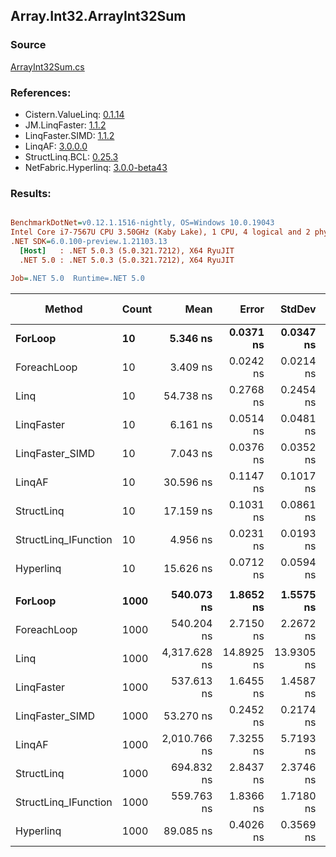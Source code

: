 ﻿## Array.Int32.ArrayInt32Sum

### Source
[ArrayInt32Sum.cs](../LinqBenchmarks/Array/Int32/ArrayInt32Sum.cs)

### References:
- Cistern.ValueLinq: [0.1.14](https://www.nuget.org/packages/Cistern.ValueLinq/0.1.14)
- JM.LinqFaster: [1.1.2](https://www.nuget.org/packages/JM.LinqFaster/1.1.2)
- LinqFaster.SIMD: [1.1.2](https://www.nuget.org/packages/LinqFaster.SIMD/1.0.3)
- LinqAF: [3.0.0.0](https://www.nuget.org/packages/LinqAF/3.0.0.0)
- StructLinq.BCL: [0.25.3](https://www.nuget.org/packages/StructLinq.BCL/0.25.3)
- NetFabric.Hyperlinq: [3.0.0-beta43](https://www.nuget.org/packages/NetFabric.Hyperlinq/3.0.0-beta43)

### Results:
``` ini

BenchmarkDotNet=v0.12.1.1516-nightly, OS=Windows 10.0.19043
Intel Core i7-7567U CPU 3.50GHz (Kaby Lake), 1 CPU, 4 logical and 2 physical cores
.NET SDK=6.0.100-preview.1.21103.13
  [Host]   : .NET 5.0.3 (5.0.321.7212), X64 RyuJIT
  .NET 5.0 : .NET 5.0.3 (5.0.321.7212), X64 RyuJIT

Job=.NET 5.0  Runtime=.NET 5.0  

```
|               Method | Count |         Mean |      Error |     StdDev | Ratio | RatioSD |  Gen 0 | Gen 1 | Gen 2 | Allocated |
|--------------------- |------ |-------------:|-----------:|-----------:|------:|--------:|-------:|------:|------:|----------:|
|              **ForLoop** |    **10** |     **5.346 ns** |  **0.0371 ns** |  **0.0347 ns** |  **1.00** |    **0.00** |      **-** |     **-** |     **-** |         **-** |
|          ForeachLoop |    10 |     3.409 ns |  0.0242 ns |  0.0214 ns |  0.64 |    0.00 |      - |     - |     - |         - |
|                 Linq |    10 |    54.738 ns |  0.2768 ns |  0.2454 ns | 10.23 |    0.09 | 0.0153 |     - |     - |      32 B |
|           LinqFaster |    10 |     6.161 ns |  0.0514 ns |  0.0481 ns |  1.15 |    0.01 |      - |     - |     - |         - |
|      LinqFaster_SIMD |    10 |     7.043 ns |  0.0376 ns |  0.0352 ns |  1.32 |    0.01 |      - |     - |     - |         - |
|               LinqAF |    10 |    30.596 ns |  0.1147 ns |  0.1017 ns |  5.72 |    0.03 |      - |     - |     - |         - |
|           StructLinq |    10 |    17.159 ns |  0.1031 ns |  0.0861 ns |  3.20 |    0.01 | 0.0153 |     - |     - |      32 B |
| StructLinq_IFunction |    10 |     4.956 ns |  0.0231 ns |  0.0193 ns |  0.93 |    0.01 |      - |     - |     - |         - |
|            Hyperlinq |    10 |    15.626 ns |  0.0712 ns |  0.0594 ns |  2.92 |    0.02 |      - |     - |     - |         - |
|                      |       |              |            |            |       |         |        |       |       |           |
|              **ForLoop** |  **1000** |   **540.073 ns** |  **1.8652 ns** |  **1.5575 ns** |  **1.00** |    **0.00** |      **-** |     **-** |     **-** |         **-** |
|          ForeachLoop |  1000 |   540.204 ns |  2.7150 ns |  2.2672 ns |  1.00 |    0.00 |      - |     - |     - |         - |
|                 Linq |  1000 | 4,317.628 ns | 14.8925 ns | 13.9305 ns |  8.00 |    0.04 | 0.0153 |     - |     - |      32 B |
|           LinqFaster |  1000 |   537.613 ns |  1.6455 ns |  1.4587 ns |  1.00 |    0.00 |      - |     - |     - |         - |
|      LinqFaster_SIMD |  1000 |    53.270 ns |  0.2452 ns |  0.2174 ns |  0.10 |    0.00 |      - |     - |     - |         - |
|               LinqAF |  1000 | 2,010.766 ns |  7.3255 ns |  5.7193 ns |  3.72 |    0.02 |      - |     - |     - |         - |
|           StructLinq |  1000 |   694.832 ns |  2.8437 ns |  2.3746 ns |  1.29 |    0.01 | 0.0153 |     - |     - |      32 B |
| StructLinq_IFunction |  1000 |   559.763 ns |  1.8366 ns |  1.7180 ns |  1.04 |    0.01 |      - |     - |     - |         - |
|            Hyperlinq |  1000 |    89.085 ns |  0.4026 ns |  0.3569 ns |  0.16 |    0.00 |      - |     - |     - |         - |

